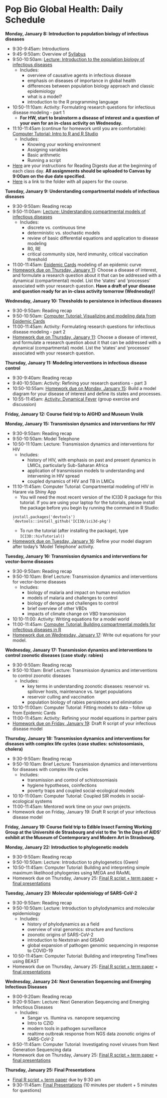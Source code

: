 # Pop Bio Global Health: Daily Schedule

**Monday, January 8: Introduction to population biology of infectious diseases**


* 9:30-9:45am: Introductions 
* 9:45-9:50am: Overview of [Syllabus](https://github.com/brooklabteam/BIOS27816-pop-bio-global-health/blob/main/course-info/Syllabus-PopBio-ID-GlobalHealth-Jan2024.pdf)
* 9:50-10:50am: [Lecture: Introduction to the population biology of infectious diseases](https://github.com/brooklabteam/BIOS27816-pop-bio-global-health/blob/main/pdf-lectures/IntroPopBioGlobalHealth.pdf)
  * Includes:
      * overview of causative agents in infectious disease
      * emphasis on diseases of importance in global health
      * differences between population biology approach and classic epidemiology
      * what is a model?
      * introduction to the R programming language
* 10:50-11:10am: Activity: Formulating research questions for infectious disease modeling - part 1
  * **For HW, start to brainstorm a disease of interest and a question of your own for an in-class activity on Wednesday.**
* 11:10-11:45am (continue for homework until you are comfortable): [Computer Tutorial:  Intro to R and R Studio](https://github.com/brooklabteam/BIOS27816-pop-bio-global-health/blob/main/tutorials/Intro-R.zip)
  * Includes:
      * Knowing your working environment
      * Assigning variables
      * Basic arithmetic
      * Running a script
* [Here](https://github.com/brooklabteam/BIOS27816-pop-bio-global-health/blob/main/assignment-templates/Reading-Digest-Template.pdf) are your instructions for Reading Digests due at the beginning of each class day. **All assignments should be uploaded to Canvas by 9:00am on the due date specified.**
* [Here](https://github.com/brooklabteam/BIOS27816-pop-bio-global-health/tree/main/papers) is a link to the folder with all papers for the course.
  

**Tuesday, January 9: Understanding compartmental models of infectious diseases**
* 9:30-9:50am: Reading recap
* 9:50-11:00am: [Lecture: Understanding compartmental models of infectious diseases](https://github.com/brooklabteam/BIOS27816-pop-bio-global-health/blob/main/pdf-lectures/Intro_CompartmentalModels.pdf)
  * Includes:
    * discrete vs. continuous time
    * deterministic vs. stochastic models
    * review of basic differential equations and application to disease modeling
    * R0, RE
    * critical community size, herd immunity, critical vaccination threshold
* 11:00-11:45am: [Epidemic Cards](https://github.com/brooklabteam/BIOS27816-pop-bio-global-health/blob/main/activities/Epidemic_Cards_Activity/Directions-Epidemic_Card-Game.pdf) modeling of an epidemic curve
* [Homework due on Thursday, January 11](https://github.com/brooklabteam/BIOS27816-pop-bio-global-health/blob/main/assignment-templates/HW-Jan11-Disease-Q-States-Processes.pdf): Choose a disease of interest, and formulate a research question about it that can be addressed with a dynamical (compartmental) model. List the ‘states’ and ‘processes’ associated with your research question. **Have a draft of your disease and question ready for an in-class activity tomorrow (Wednesday)!**

**Wednesday, January 10: Thresholds to persistence in infectious diseases**

* 9:30-9:50am: Reading recap
* 9:50-10:50am: [Computer Tutorial: Visualizing and modeling data from Epidemic Cards](https://github.com/brooklabteam/BIOS27816-pop-bio-global-health/blob/main/activities/Epidemic_Cards_Activity/Epidemic_Cards_Modeling.zip)
* 11:00-11:45am: Activity: Formulating research questions for infectious disease modeling - part 2
* [Homework due on Thursday, January 11](https://github.com/brooklabteam/BIOS27816-pop-bio-global-health/blob/main/assignment-templates/HW-Jan11-Disease-Q-States-Processes.pdf): Choose a disease of interest, and formulate a research question about it that can be addressed with a dynamical (compartmental) model. List the ‘states’ and ‘processes’ associated with your research question.


**Thursday, January 11: Modeling interventions in infectious disease control**

* 9:30-9:40am: Reading recap
* 9:40-10:50am: Activity: Refining your research questions - part 3
* 10:50-10:55am: [Homework due on Monday, January 15](https://github.com/brooklabteam/BIOS27816-pop-bio-global-health/blob/main/assignment-templates/HW-Jan15-Model-Diagram.pdf): Build a model diagram for your disease of interest and define its states and processes.
* 10:55-11:45am: [Activity: Dynamical Fever](https://github.com/brooklabteam/BIOS27816-pop-bio-global-health/blob/main/activities/Dynamical_Fever/Dynamical_Fever_Download.zip) (group exercise and discussion)

**Friday, January 12: Course field trip to AIGHD and Museum Vrolik**

**Monday, January 15: Transmission dynamics and interventions for HIV**

* 9:30-9:50am: Reading recap
* 9:50-10:50am: Model Telephone
* 10:50-11:10am:  Lecture: Transmission dynamics and interventions for HIV
	* Includes:
	    * history of HIV, with emphasis on past and present dynamics in LMICs, particularly Sub-Saharan Africa
	    * application of transmission models to understanding and intervening in HIV spread
	    * coupled dynamics of HIV and TB in LMICs
* 11:10-11:45am: Computer Tutorial: Compartmental modeling of HIV in Harare via Shiny App
  * You will need the most recent version of the ICI3D R package for this tutorial. If you are using your laptop for the tutorials, please install the package before you begin by running the command in R Studio:
  ```
  install.packages('devtools')
  `devtools::install_github('ICI3D/ici3d-pkg')
  ```
  * To run the tutorial (after installing the package), type ```ICI3D::hivTutorial()```
* [Homework due on Tuesday, January 16](https://github.com/brooklabteam/BIOS27816-pop-bio-global-health/blob/main/assignment-templates/HW-Jan16-Updated-Model-Diagram.pdf): Refine your model diagram after today’s ‘Model Telephone’ activity.


**Tuesday, January 16: Transmission dynamics and interventions for vector-borne diseases**

* 9:30-9:50am: Reading recap
* 9:50-10:10am:  Brief Lecture: Transmission dynamics and interventions for vector-borne diseases
	* Includes:
	    * biology of malaria and impact on human evolution
	    * models of malaria and challenges to control
	    * biology of dengue and challenges to control
	    * brief overview of other VBDs
	    * impacts of climate change on VBD transmission
* 10:10-11:00: Activity: Writing equations for a model world
* 11:00-11:45am: 
[Computer Tutorial: Building compartmental models for infectious diseases in R](https://github.com/brooklabteam/BIOS27816-pop-bio-global-health/blob/main/tutorials/CompartmentalModels.zip)
* [Homework due on Wednesday, January 17](https://github.com/brooklabteam/BIOS27816-pop-bio-global-health/blob/main/assignment-templates/HW-Jan17-Model-Equations.pdf): Write out equations for your model.


**Wednesday, January 17: Transmission dynamics and interventions to control zoonotic diseases (case study: rabies)**

* 9:30-9:50am: Reading recap
* 9:50-10:10am:  Brief Lecture: Transmission dynamics and interventions to control zoonotic diseases
	* Includes:
	  * key terms in understanding zoonotic diseases: reservoir vs. spillover hosts, maintenance vs. target populations 
	  * reservoir culling and vaccination 
	  * population biology of rabies persistence and elimination
* 10:10-11:00am: Computer Tutorial: Fitting models to data – follow up from Epidemic Cards
* 11:00-11:45am: Activity: Refining your model equations in partner pairs
* [Homework due on Friday, January 19](https://github.com/brooklabteam/BIOS27816-pop-bio-global-health/blob/main/assignment-templates/HW-Jan19-Draft-R-Script.pdf): Draft R script of your infectious disease model


**Thursday, January 18: Transmission dynamics and interventions for diseases with complex life cycles (case studies: schistosomiasis, cholera)**

* 9:30-9:50am: Reading recap
* 9:50-10:10am:  Brief Lecture: Transmission dynamics and interventions for diseases with complex life cycles
	* Includes:
	  * transmission and control of schistosomiasis
	  * hygiene hypotheses, coinfections
	  * poverty traps and coupled social-ecological models
* 10:10-11:00am: Computer Tutorial: Coupled SIR models in social-ecological systems
* 11:00-11:45am: Mentored work time on your own projects.
* Homework due on Friday, January 19: Draft R script of your infectious disease model

**Friday, January 19: Course field trip to Edible Insect Farming Working Group at the Université de Strasbourg and vist to the 'In the Days of AIDS' exhibit at the Museum of Contemporary and Modern Art in Strasbourg.**


**Monday, January 22: Introduction to phylogenetic models**

* 9:30-9:50am: Reading recap
* 9:50-10:50am:  Lecture: Introduction to phylogenetics (Gwen)
* 10:50-11:45am: Computer Tutorial: Building and interpreting simple maximum likelihood phylogenies using MEGA and RAxML
* Homework due on Thursday, January 25: [Final R script + term paper](https://github.com/brooklabteam/BIOS27816-pop-bio-global-health/blob/main/assignment-templates/Final-Paper-Model.pdf) + [final presentations](https://github.com/brooklabteam/BIOS27816-pop-bio-global-health/blob/main/assignment-templates/Final-Presentation.pdf)


**Tuesday, January 23: Molecular epidemiology of SARS-CoV-2**

* 9:30-9:50am: Reading recap
* 9:50-10:50am:  Lecture: Introduction to phylodynamics and molecular epidemiology 
	* Includes:
	  * history of phylodynamics as a field
	  * overview of viral genomics: structure and functions
	  * zoonotic origins of SARS-CoV-2
	  * introduction to Nextstrain and GISAID
	  * global expansion of pathogen genomic sequencing in response to COVID-19
* 10:50-11:45am: Computer Tutorial: Building and interpreting TimeTrees using BEAST
* Homework due on Thursday, January 25: [Final R script + term paper](https://github.com/brooklabteam/BIOS27816-pop-bio-global-health/blob/main/assignment-templates/Final-Paper-Model.pdf) + [final presentations](https://github.com/brooklabteam/BIOS27816-pop-bio-global-health/blob/main/assignment-templates/Final-Presentation.pdf)


**Wednesday, January 24: Next Generation Sequencing and Emerging Infectious Diseases**

* 9:00-9:20am: Reading recap
* 9:20-9:50am:  Lecture: Next Generation Sequencing and Emerging Infectious Diseases
	* Includes:
	  * Sangar vs. Illumina vs. nanopore sequencing
	  * Intro to CZID
	  * modern tools in pathogen surveillance
	  * realtime outbreak response from NGS data
zoonotic origins of SARS-CoV-2
* 9:50-11:45am: Computer Tutorial: Investigating novel viruses from Next Generation Sequencing data
* Homework due on Thursday, January 25: [Final R script + term paper](https://github.com/brooklabteam/BIOS27816-pop-bio-global-health/blob/main/assignment-templates/Final-Paper-Model.pdf) + [final presentations](https://github.com/brooklabteam/BIOS27816-pop-bio-global-health/blob/main/assignment-templates/Final-Presentation.pdf)

**Thursday, January 25: Final Presentations**

*  [Final R script + term paper](https://github.com/brooklabteam/BIOS27816-pop-bio-global-health/blob/main/assignment-templates/Final-Paper-Model.pdf) due by 9:30 am
* 9:30-11:45am: [Final Presentations](https://github.com/brooklabteam/BIOS27816-pop-bio-global-health/blob/main/assignment-templates/Final-Presentation.pdf) (10 minutes per student + 5 minutes for questions) 
